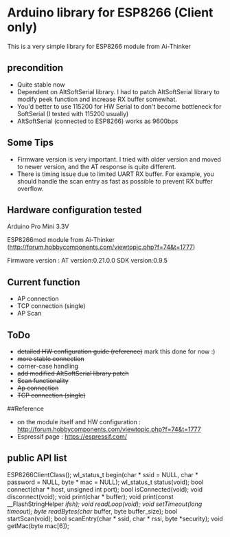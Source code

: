 # Arduino library for ESP8266 (Client only)

This is a very simple library for ESP8266 module from Ai-Thinker

## precondition

- Quite stable now
- Dependent on AltSoftSerial library. I had to patch AltSoftSerial library to modify peek function and increase RX buffer somewhat.
- You'd better to use 115200 for HW Serial to don't become bottleneck for SoftSerial (I tested with 115200 usually)
- AltSoftSerial (connected to ESP8266) works as 9600bps

## Some Tips

- Firmware version is very important. I tried with older version and moved to newer version, and the AT response is quite different.
- There is timing issue due to limited UART RX buffer. For example, you should handle the scan entry as fast as possible to prevent RX buffer overflow.

## Hardware configuration tested

Arduino Pro Mini 3.3V

ESP8266mod module from Ai-Thinker (http://forum.hobbycomponents.com/viewtopic.php?f=74&t=1777)

Firmware version :
AT version:0.21.0.0
SDK version:0.9.5

## Current function

- AP connection
- TCP connection (single)
- AP Scan

## ToDo

- ~~detailed HW configuration guide (reference)~~ mark this done for now :)
- ~~more stable connection~~
- corner-case handling
- ~~add modified AltSoftSerial library patch~~
- ~~Scan functionality~~
- ~~Ap connection~~
- ~~TCP connection (single)~~


##Reference

- on the module itself and HW configuration : http://forum.hobbycomponents.com/viewtopic.php?f=74&t=1777
- Espressif page : https://espressif.com/

## public API list

ESP8266ClientClass();
wl\_status\_t begin(char * ssid = NULL, char * password = NULL, byte * mac = NULL);
wl\_status\_t status(void);
bool connect(char * host, unsigned int port);
bool isConnected(void);
void disconnect(void);
void print(char * buffer);
void print(const __FlashStringHelper *ifsh);
void readLoop(void);
void setTimeout(long timeout);
byte readBytes(char* buffer, byte buffer_size);
bool startScan(void);
bool scanEntry(char * ssid, char * rssi, byte *security);
void getMac(byte mac[6]);

